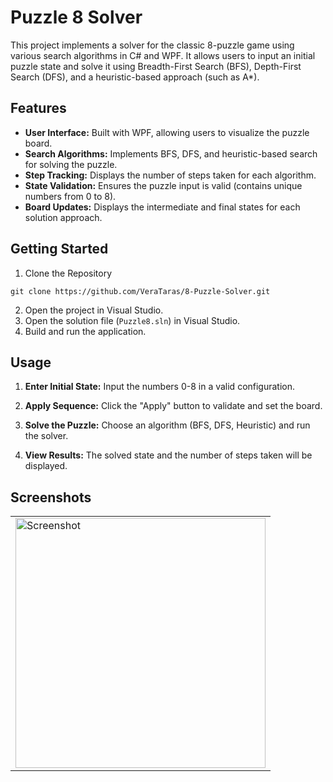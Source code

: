 # Puzzle 8 Solver

This project implements a solver for the classic 8-puzzle game using various search algorithms in C# and WPF. It allows users to input an initial puzzle state and solve it using Breadth-First Search (BFS), Depth-First Search (DFS), and a heuristic-based approach (such as A*).

## Features

- **User Interface:** Built with WPF, allowing users to visualize the puzzle board.
- **Search Algorithms:** Implements BFS, DFS, and heuristic-based search for solving the puzzle.
- **Step Tracking:** Displays the number of steps taken for each algorithm.
- **State Validation:** Ensures the puzzle input is valid (contains unique numbers from 0 to 8).
- **Board Updates:** Displays the intermediate and final states for each solution approach.

## Getting Started

1. Clone the Repository
```
git clone https://github.com/VeraTaras/8-Puzzle-Solver.git
```
2. Open the project in Visual Studio.
3. Open the solution file (`Puzzle8.sln`) in Visual Studio.
4. Build and run the application.

## Usage

1. **Enter Initial State:** Input the numbers 0-8 in a valid configuration.
2. **Apply Sequence:** Click the "Apply" button to validate and set the board.
3. **Solve the Puzzle:** Choose an algorithm (BFS, DFS, Heuristic) and run the solver.

4. **View Results:** The solved state and the number of steps taken will be displayed.


## Screenshots
<table>
  <tr>
    <td><img src="" alt="Screenshot" width="400"/></td>
  </tr>
</table>
